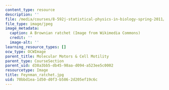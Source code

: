 ```yaml
---
content_type: resource
description: ''
file: /media/courses/8-592j-statistical-physics-in-biology-spring-2011/70bbd1ea1d50d0f3b5862d205ef19c6c_Feynman_ratchet.jpg
file_type: image/jpeg
image_metadata:
  caption: A Brownian ratchet (Image from Wikimedia Commons)
  credit: ''
  image-alt: ''
learning_resource_types: []
ocw_type: OCWImage
parent_title: Molecular Motors & Cell Motility
parent_type: CourseSection
parent_uid: d38a3bb5-db45-98aa-d094-a523ee5c0002
resourcetype: Image
title: Feynman_ratchet.jpg
uid: 70bbd1ea-1d50-d0f3-b586-2d205ef19c6c
---
```

